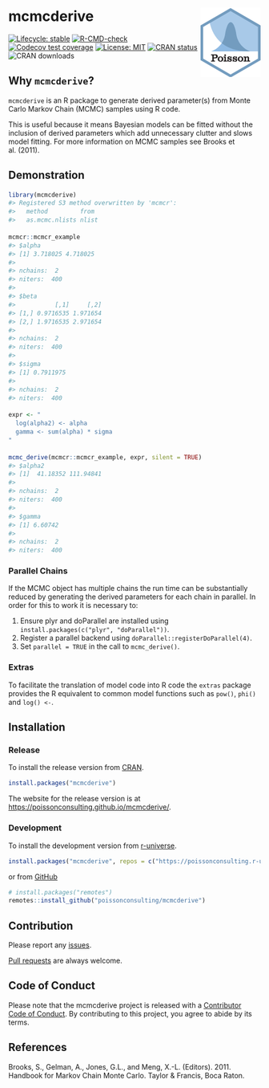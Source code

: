 
<!-- README.md is generated from README.Rmd. Please edit that file -->

# mcmcderive <img src="man/figures/logo.png" align="right" />

<!-- badges: start -->

[![Lifecycle:
stable](https://img.shields.io/badge/lifecycle-stable-brightgreen.svg)](https://lifecycle.r-lib.org/articles/stages.html#stable)
[![R-CMD-check](https://github.com/poissonconsulting/mcmcderive/actions/workflows/R-CMD-check.yaml/badge.svg)](https://github.com/poissonconsulting/mcmcderive/actions/workflows/R-CMD-check.yaml)
[![Codecov test
coverage](https://codecov.io/gh/poissonconsulting/mcmcderive/graph/badge.svg)](https://app.codecov.io/gh/poissonconsulting/mcmcderive)
[![License:
MIT](https://img.shields.io/badge/License-MIT-green.svg)](https://opensource.org/license/mit/)
[![CRAN
status](https://www.r-pkg.org/badges/version/mcmcderive)](https://cran.r-project.org/package=mcmcderive)
![CRAN downloads](https://cranlogs.r-pkg.org/badges/mcmcderive)
<!-- badges: end -->

## Why `mcmcderive`?

`mcmcderive` is an R package to generate derived parameter(s) from Monte
Carlo Markov Chain (MCMC) samples using R code.

This is useful because it means Bayesian models can be fitted without
the inclusion of derived parameters which add unnecessary clutter and
slows model fitting. For more information on MCMC samples see Brooks et
al. (2011).

## Demonstration

``` r
library(mcmcderive)
#> Registered S3 method overwritten by 'mcmcr':
#>   method         from 
#>   as.mcmc.nlists nlist

mcmcr::mcmcr_example
#> $alpha
#> [1] 3.718025 4.718025
#> 
#> nchains:  2 
#> niters:  400 
#> 
#> $beta
#>           [,1]     [,2]
#> [1,] 0.9716535 1.971654
#> [2,] 1.9716535 2.971654
#> 
#> nchains:  2 
#> niters:  400 
#> 
#> $sigma
#> [1] 0.7911975
#> 
#> nchains:  2 
#> niters:  400

expr <- "
  log(alpha2) <- alpha
  gamma <- sum(alpha) * sigma
"

mcmc_derive(mcmcr::mcmcr_example, expr, silent = TRUE)
#> $alpha2
#> [1]  41.18352 111.94841
#> 
#> nchains:  2 
#> niters:  400 
#> 
#> $gamma
#> [1] 6.60742
#> 
#> nchains:  2 
#> niters:  400
```

### Parallel Chains

If the MCMC object has multiple chains the run time can be substantially
reduced by generating the derived parameters for each chain in parallel.
In order for this to work it is necessary to:

1)  Ensure plyr and doParallel are installed using
    `install.packages(c("plyr", "doParallel"))`.
2)  Register a parallel backend using
    `doParallel::registerDoParallel(4)`.
3)  Set `parallel = TRUE` in the call to `mcmc_derive()`.

### Extras

To facilitate the translation of model code into R code the `extras`
package provides the R equivalent to common model functions such as
`pow()`, `phi()` and `log() <-`.

## Installation

### Release

To install the release version from
[CRAN](https://CRAN.R-project.org/package=mcmcderive).

``` r
install.packages("mcmcderive")
```

The website for the release version is at
<https://poissonconsulting.github.io/mcmcderive/>.

### Development

To install the development version from
[r-universe](https://poissonconsulting.r-universe.dev/mcmcderive).

``` r
install.packages("mcmcderive", repos = c("https://poissonconsulting.r-universe.dev", "https://cloud.r-project.org"))
```

or from [GitHub](https://github.com/poissonconsulting/mcmcderive)

``` r
# install.packages("remotes")
remotes::install_github("poissonconsulting/mcmcderive")
```

## Contribution

Please report any
[issues](https://github.com/poissonconsulting/mcmcderive/issues).

[Pull requests](https://github.com/poissonconsulting/mcmcderive/pulls)
are always welcome.

## Code of Conduct

Please note that the mcmcderive project is released with a [Contributor
Code of
Conduct](https://contributor-covenant.org/version/2/0/CODE_OF_CONDUCT.html).
By contributing to this project, you agree to abide by its terms.

## References

Brooks, S., Gelman, A., Jones, G.L., and Meng, X.-L. (Editors). 2011.
Handbook for Markov Chain Monte Carlo. Taylor & Francis, Boca Raton.
